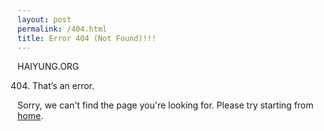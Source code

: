 ```yaml
---
layout: post
permalink: /404.html
title: Error 404 (Not Found)!!!
---
```


HAIYUNG.ORG

404. That’s an error.

Sorry, we can't find the page you're looking for. Please try starting from <a href="/">home</a>.